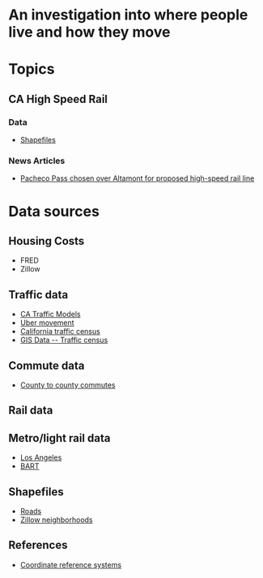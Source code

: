 # An investigation into where people live and how they move


# Topics

## CA High Speed Rail

### Data 

* [Shapefiles](https://github.com/ucdavis-ice/HSRStorymap)

### News Articles

* [Pacheco Pass chosen over Altamont for proposed high-speed rail line](https://www.sfgate.com/bayarea/article/Pacheco-Pass-chosen-over-Altamont-for-proposed-3232964.php)

# Data sources

## Housing Costs

* FRED
* Zillow

## Traffic data

* [CA Traffic Models](http://www.dot.ca.gov/hq/tpp/offices/omsp/statewide_modeling/cstdm_trip_tables.html-------------------------------------------)
* [Uber movement](https://movement.uber.com/?lang=en-US)
* [California traffic census](http://www.dot.ca.gov/trafficops/census/)
* [GIS Data -- Traffic census](http://www.dot.ca.gov/hq/tsip/gis/datalibrary/index.php)

## Commute data

* [County to county commutes](https://www.census.gov/data/tables/2010/demo/metro-micro/commuting-employment-2010.html)

## Rail data

## Metro/light rail data

* [Los Angeles](http://isotp.metro.net/MetroRidership/Index.aspx)
* [BART](https://data.bart.gov/dataset/monthly-ridership-reports)

## Shapefiles

* [Roads](https://catalog.data.gov/dataset/tiger-line-shapefile-2016-nation-u-s-primary-roads-national-shapefile)
* [Zillow neighborhoods](https://www.zillow.com/howto/api/neighborhood-boundaries.htm)

## References

* [Coordinate reference systems](https://www.nceas.ucsb.edu/~frazier/RSpatialGuides/OverviewCoordinateReferenceSystems.pdf)
